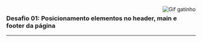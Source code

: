 <img align="right" src="https://media.tenor.com/DimzPZMypFcAAAAM/laptop.gif" alt="Gif gatinho">

### Desafio 01: Posicionamento elementos no header, main e footer da página
<hr>
